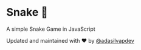 # Snake :snake:
A simple Snake Game in JavaScript


Updated and maintained with ❤️ by [@adasilvapdev](https://adasilvapdev.github.io/web/)
